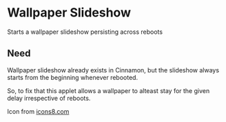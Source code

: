 # Wallpaper Slideshow

Starts a wallpaper slideshow persisting across reboots

## Need

Wallpaper slideshow already exists in Cinnamon, but the slideshow always starts from the beginning whenever rebooted.

So, to fix that this applet allows a wallpaper to alteast stay for the given delay irrespective of reboots.

Icon from [icons8.com](https://icons8.com/)
